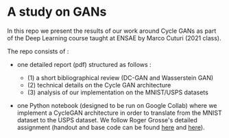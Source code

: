 # A study on GANs


In this repo we present the results of our work around Cycle GANs as part of the Deep Learning course taught at ENSAE by Marco Cuturi (2021 class). 

The repo consists of : 
- one detailed report (pdf) structured as follows : 
  - (1) a short bibliographical review (DC-GAN and Wasserstein GAN)
  - (2) technical details on the Cycle GAN architecture
  - (3) analysis of our implementation on the MNIST/USPS datasets

- one Python notebook (designed to be run on Google Collab) where we implement a CycleGAN architecture in order to translate from the MNIST dataset to the USPS dataset. We follow Roger Grosse's detailed assignment (handout and base code can be found [here](http://www.cs.toronto.edu/~rgrosse/courses/csc421_2019/assignments/assignment4.pdf) and [here](http://www.cs.toronto.edu/~rgrosse/courses/csc321_2018/assignments/a4-code.zip)). 

